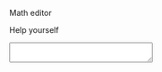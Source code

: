 <p>Math editor</p><p>Help yourself</p><textarea style='width:256' height='3' id='srctext'></textarea><div id='resarea' style='background-color:white;'></div><script>function update() {var srcEle = $("#srctext");var dispEle = $("#resarea");dispEle.html("$$" + srcEle.val() + "$$");MathJax.Hub.Typeset("#resarea");}$("#srctext").keyup(update);$(document).ready(function() {var ele = $("#srctext");ele.width((ele.parent().width() - 32) + "px");});</script>
